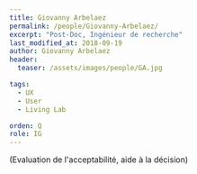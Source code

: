 ```yaml
---
title: Giovanny Arbelaez
permalink: /people/Giovanny-Arbelaez/
excerpt: "Post-Doc, Ingénieur de recherche"
last_modified_at: 2018-09-19
author: Giovanny Arbelaez
header:
  teaser: /assets/images/people/GA.jpg

tags:
  - UX
  - User
  - Living Lab

orden: Q
role: IG
---
```


(Evaluation de l'acceptabilité, aide à la décision)

